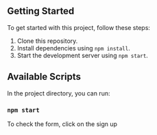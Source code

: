 ## Getting Started

To get started with this project, follow these steps:

1. Clone this repository.
2. Install dependencies using `npm install`.
3. Start the development server using `npm start`.

## Available Scripts

In the project directory, you can run:

### `npm start`

To check the form, click on the sign up
